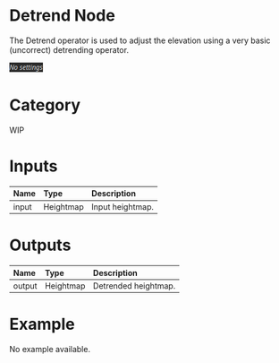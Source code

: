 
Detrend Node
============


The Detrend operator is used to adjust the elevation using a very basic (uncorrect) detrending operator.



![img](../../images/nodes/Detrend_settings.png)


# Category


WIP
# Inputs

|Name|Type|Description|
| :--- | :--- | :--- |
|input|Heightmap|Input heightmap.|

# Outputs

|Name|Type|Description|
| :--- | :--- | :--- |
|output|Heightmap|Detrended heightmap.|

# Example


No example available.